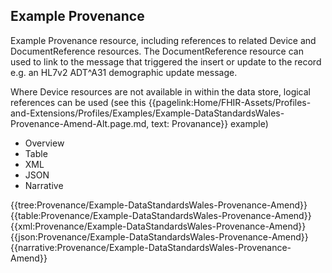 ## Example Provenance
Example Provenance resource, including references to related Device and DocumentReference resources. The DocumentReference resource can used to link to the message that triggered the insert or update to the record e.g. an HL7v2 ADT^A31 demographic update message.

Where Device resources are not available in within the data store, logical references can be used (see this {{pagelink:Home/FHIR-Assets/Profiles-and-Extensions/Profiles/Examples/Example-DataStandardsWales-Provenance-Amend-Alt.page.md, text: Provanance}} example)



<div class="tab-wrap">
  <ul class="tab-head">
    <li class="tablink" onclick="openCity(this,'tabtree')" data-target="tabtree">
      Overview
    </li>
    <li class="tablink" onclick="openCity(this,'tabtable')" data-target="tabtable">
      Table
    </li>
    <li class="tablink tab-active" onclick="openCity(this,'tabxml')" data-target="tabxml">
      XML
    </li>    
    <li class="tablink" onclick="openCity(this,'tabjson')" data-target="tabjson">
      JSON
    </li>    
    <li class="tablink" onclick="openCity(this,'tabnarrative')" data-target="tabnarrative">
      Narrative
    </li>
  </ul>
  <div class="tab-main">
    <div id="tabtree" class="tabcontent">
      {{tree:Provenance/Example-DataStandardsWales-Provenance-Amend}}
    </div>
    <div id="tabtable" class="tabcontent">
      {{table:Provenance/Example-DataStandardsWales-Provenance-Amend}}
    </div>       
    <div id="tabxml" class="tabcontent active">      
      {{xml:Provenance/Example-DataStandardsWales-Provenance-Amend}}
    </div>
    <div id="tabjson" class="tabcontent">
      {{json:Provenance/Example-DataStandardsWales-Provenance-Amend}}
    </div>       
    <div id="tabnarrative" class="tabcontent">
      {{narrative:Provenance/Example-DataStandardsWales-Provenance-Amend}}
    </div>  
  </div>
</div>